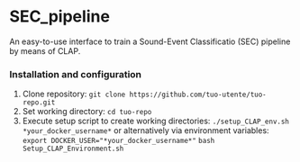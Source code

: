 # SEC_pipeline
An easy-to-use interface to train a Sound-Event Classificatio (SEC) pipeline by means of CLAP.

### Installation and configuration
1. Clone repository:
   `git clone https://github.com/tuo-utente/tuo-repo.git`
2. Set working directory:
   `cd tuo-repo`
3. Execute setup script to create working directories:
   `./setup_CLAP_env.sh *your_docker_username*` or alternatively via environment variables:
   `export DOCKER_USER="*your_docker_username*"`
   `bash Setup_CLAP_Environment.sh`
